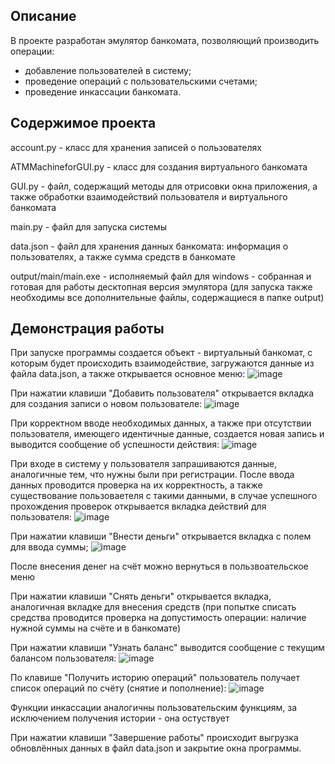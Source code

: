 ## Описание ##

В проекте разработан эмулятор банкомата, позволяющий производить операции:
- добавление пользователей в систему;
- проведение операций с пользовательскими счетами;
- проведение инкассации банкомата.

## Содержимое проекта ##

account.py - класс для хранения записей о пользователях

ATMMachineforGUI.py - класс для создания виртуального банкомата

GUI.py - файл, содержащий методы для отрисовки окна приложения, а также обработки взаимодействий пользователя и виртуального банкомата

main.py - файл для запуска системы

data.json - файл для хранения данных банкомата: информация о пользователях, а также сумма средств в банкомате

output/main/main.exe - исполняемый файл для windows - собранная и готовая для работы десктопная версия эмулятора (для запуска также необходимы все дополнительные файлы, содержащиеся в папке output)

## Демонстрация работы ##

При запуске программы создается объект - виртуальный банкомат, с которым будет происходить взаимодействие, загружаются данные из файла data.json, а также открывается основное меню:
![image](https://github.com/user-attachments/assets/f1cfb60e-99f6-40a2-90ee-df91889ca2d9)

При нажатии клавиши "Добавить пользователя" открывается вкладка для создания записи о новом пользователе:
![image](https://github.com/user-attachments/assets/b9371530-e323-4c87-8263-035cc33e78e0)

При корректном вводе необходимых данных, а также при отсутствии пользователя, имеющего идентичные данные, создается новая запись и выводится сообщение об успешности действия:
![image](https://github.com/user-attachments/assets/82597967-eef3-4df9-8f4c-70a8e0c589be)

При входе в систему у пользователя запрашиваются данные, аналогичные тем, что нужны были при регистрации. После ввода данных проводится проверка на их корректность, а также существование пользоваетеля с такими данными, в случае успешного прохождения проверок открывается вкладка действий для пользователя:
![image](https://github.com/user-attachments/assets/be16980e-a548-4a52-9f3e-b7115fd207f4)

При нажатии клавиши "Внести деньги" открывается вкладка с полем для ввода суммы;
![image](https://github.com/user-attachments/assets/4290b460-c8c4-458c-83fb-8f9936921f82)

После внесения денег на счёт можно вернуться в пользвоательское меню

При нажатии клавиши "Снять деньги" открывается вкладка, аналогичная вкладке для внесения средств (при попытке списать средства проводится проверка на допустимость операции: наличие нужной суммы на счёте и в банкомате)

При нажатии клавиши "Узнать баланс" выводится сообщение с текущим балансом пользователя:
![image](https://github.com/user-attachments/assets/0acc87a8-48c3-4be2-92e0-42b02038add8)

По клавише "Получить историю операций" пользователь получает список операций по счёту (снятие и пополнение):
![image](https://github.com/user-attachments/assets/7a6a66fd-8120-4a6c-9217-1e036b9843d0)

Функции инкассации аналогичны пользовательским функциям, за исключением получения истории - она остуствует

При нажатии клавиши "Завершение работы" происходит выгрузка обновлённых данных в файл data.json и закрытие окна программы.
